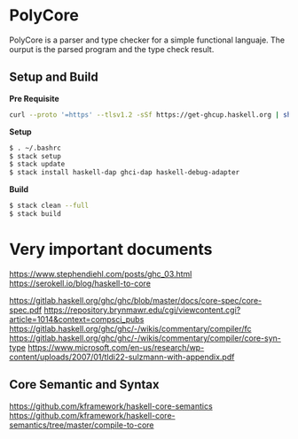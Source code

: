 # PolyCore
PolyCore is a parser and type checker for a simple functional languaje. The ourput is the parsed program and the type check result. 


## Setup and Build

**Pre Requisite**
```bash
curl --proto '=https' --tlsv1.2 -sSf https://get-ghcup.haskell.org | sh
```

**Setup**
```bash
$ . ~/.bashrc 
$ stack setup
$ stack update
$ stack install haskell-dap ghci-dap haskell-debug-adapter
```

**Build**
```bash
$ stack clean --full
$ stack build
```

# Very important documents

https://www.stephendiehl.com/posts/ghc_03.html
https://serokell.io/blog/haskell-to-core

https://gitlab.haskell.org/ghc/ghc/blob/master/docs/core-spec/core-spec.pdf
https://repository.brynmawr.edu/cgi/viewcontent.cgi?article=1014&context=compsci_pubs
https://gitlab.haskell.org/ghc/ghc/-/wikis/commentary/compiler/fc
https://gitlab.haskell.org/ghc/ghc/-/wikis/commentary/compiler/core-syn-type
https://www.microsoft.com/en-us/research/wp-content/uploads/2007/01/tldi22-sulzmann-with-appendix.pdf

## Core Semantic and Syntax ##
https://github.com/kframework/haskell-core-semantics
https://github.com/kframework/haskell-core-semantics/tree/master/compile-to-core





